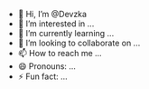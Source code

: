 - 👋 Hi, I’m @Devzka
- 👀 I’m interested in ...
- 🌱 I’m currently learning ...
- 💞️ I’m looking to collaborate on ...
- 📫 How to reach me ...
- 😄 Pronouns: ...
- ⚡ Fun fact: ...

<!---
Devzka/Devzka is a ✨ special ✨ repository because its `README.md` (this file) appears on your GitHub profile.
You can click the Preview link to take a look at your changes.
--->
